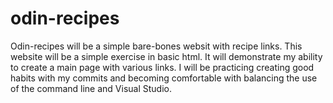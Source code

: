 # odin-recipes

Odin-recipes will be a simple bare-bones websit with recipe links. This website will be a simple exercise in basic html. It will demonstrate my ability to create a main page with various links. I will be practicing creating good habits with my commits and becoming comfortable with balancing the use of the command line and Visual Studio.